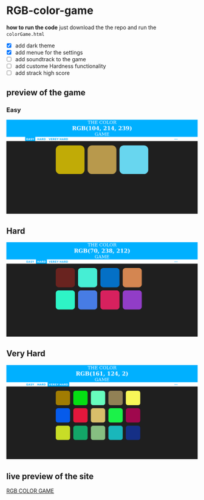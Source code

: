 # RGB-color-game

**how to run the code**
just download the the repo and run the ` colorGame.html`

- [X] add dark theme
- [X] add menue for the settings
- [ ] add soundtrack to the game
- [ ] add custome Hardness functionality
- [ ] add strack high score

## preview of the game

### Easy 
![Easy](https://github.com/losefor/RGB-color-game/blob/master/photos/easy.png?raw=true)
## Hard 
![Hard](https://github.com/losefor/RGB-color-game/blob/master/photos/Hard.png?raw=true)
## Very Hard
![veryHard](https://github.com/losefor/RGB-color-game/blob/master/photos/veryHard.png?raw=true)


## live preview of the site

[RGB COLOR GAME](https://losefor.github.io/RGB-color-game/)
